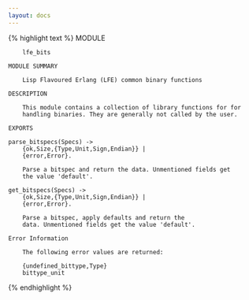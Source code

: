 ```yaml
---
layout: docs
---
```

{% highlight text %}
    MODULE

        lfe_bits

    MODULE SUMMARY

        Lisp Flavoured Erlang (LFE) common binary functions

    DESCRIPTION

        This module contains a collection of library functions for for
        handling binaries. They are generally not called by the user.

    EXPORTS

    parse_bitspecs(Specs) ->
        {ok,Size,{Type,Unit,Sign,Endian}} |
        {error,Error}.

        Parse a bitspec and return the data. Unmentioned fields get
        the value 'default'.

    get_bitspecs(Specs) ->
        {ok,Size,{Type,Unit,Sign,Endian}} |
        {error,Error}.

        Parse a bitspec, apply defaults and return the
        data. Unmentioned fields get the value 'default'.

    Error Information

        The following error values are returned:

        {undefined_bittype,Type}
        bittype_unit
{% endhighlight %}
